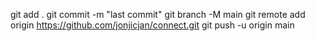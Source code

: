 git add .
git commit -m  "last commit"
git branch -M main
git remote add origin https://github.com/jonjicjan/connect.git
git push -u origin main

